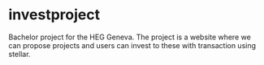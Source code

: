 # investproject
Bachelor project for the HEG Geneva. The project is a website where we can propose projects and users can invest to these with transaction using stellar.
